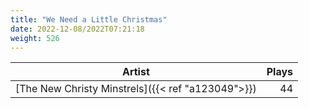 ```yaml
---
title: "We Need a Little Christmas"
date: 2022-12-08/2022T07:21:18
weight: 526
---
```




 Artist | Plays 
----- | -----:
[The New Christy Minstrels]({{< ref "a123049">}}) | 44
